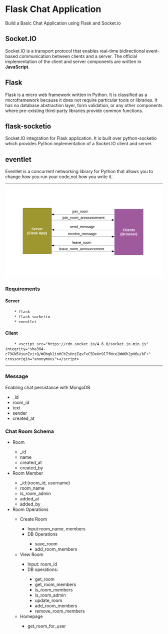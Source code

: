 # Flask Chat Application

Build a Basic Chat Application using Flask and Socket.io

## Socket.IO
Socket.IO is a transport protocol that enables real-time bidirectional event-based communication between clients and a server. The official implementation of the client and server components are written in **JavaScript**.

## Flask
Flask is a micro web framework written in Python. It is classified as a microframework because it does not require particular tools or libraries. It has no database abstraction layer, form validation, or any other components where pre-existing third-party libraries provide common functions.

## flask-socketio
Socket.IO integration for Flask application. It is built over python-socketio which provides Python implementation of a Socket.IO client and server.

## eventlet
Eventlet is a concurrent networking library for Python that allows you to change how you run your code,not how you write it.
_ _ _

![flow](flow.png)

### Requirements
#### Server
        * flask
        * flask-socketio
        * eventlet
#### Client
        * <script src="https://cdn.socket.io/4.6.0/socket.io.min.js" integrity="sha384-c79GN5VsunZvi+Q/WObgk2in0CbZsHnjEqvFxC5DxHn9lTfNce2WW6h2pH6u/kF+" crossorigin="anonymous"></script>
- - -
### Message
Enabling chat persistance with MongoDB
<ul>
        <li>_id</li>
        <li>room_id</li>
        <li>text</li>
        <li>sender</li>
        <li>created_at</li>
</ul>

### Chat Room Schema
<ul> 
        <li>Room</li>
                <ul> 
                        <li>_id </li>
                        <li>name </li>
                        <li>created_at</li>
                        <li>created_by</li>
                </ul>
        <li>Room Member</li>
                <ul>
                        <li>_id:(room_id, username)</li>
                        <li>room_name</li>
                        <li>is_room_admin</li>
                        <li>added_at</li>
                        <li>added_by</li>
                </ul>
        <li>Room Operations</li>
                <ul>
                        <li>Create Room</li>
                                <ul>
                                        <li>Input:room_name, members</li>
                                        <li>DB Operations</li>
                                        <ul>
                                                <li>save_room</li>
                                                <li>add_room_members</li>
                                        </ul>
                                </ul>
                        <li>View Room</li>
                        <ul>
                                <li>Input: room_id</li>
                                <li>DB operations:</li>
                                <ul>
                                        <li>get_room</li>
                                        <li>get_room_members</li>
                                        <li>is_room_members</li>
                                        <li>is_room_admin</li>
                                        <li>update_room</li>
                                        <li>add_room_members</li>
                                        <li>remove_room_members</li>
                                </ul>
                        </ul>
                        <li> Homepage </li>
                        <ul>
                                <li>get_room_for_user</li>
                        </ul>
                </ul>
</ul>
 